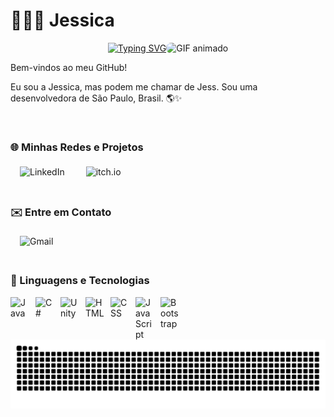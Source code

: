 # 👩🏻‍💻 Jessica
<div style="display: flex; align-items: center; justify-content: center;">
  <div align="center">
    <a href="https://git.io/typing-svg">
      <img src="https://readme-typing-svg.demolab.com?font=Fira+Code&weight=500&size=22&pause=1000&color=00A9FF&center=true&vCenter=true&random=false&width=524&lines=%E2%8A%B9+Hello+World!+%CB%99%E1%B5%95%CB%99+%E2%8A%B9+" alt="Typing SVG">
    </a>
  </div>
  <div align="center">
    <img src="https://images-wixmp-ed30a86b8c4ca887773594c2.wixmp.com/f/d1d639be-a0da-4514-97bb-c99cc8d38786/dgo6rbh-1cbc5113-7fe3-4338-ba5f-33a9f2f38e18.gif?token=eyJ0eXAiOiJKV1QiLCJhbGciOiJIUzI1NiJ9.eyJzdWIiOiJ1cm46YXBwOjdlMGQxODg5ODIyNjQzNzNhNWYwZDQxNWVhMGQyNmUwIiwiaXNzIjoidXJuOmFwcDo3ZTBkMTg4OTgyMjY0MzczYTVmMGQ0MTVlYTBkMjZlMCIsIm9iaiI6W1t7InBhdGgiOiJcL2ZcL2QxZDYzOWJlLWEwZGEtNDUxNC05N2JiLWM5OWNjOGQzODc4NlwvZGdvNnJiaC0xY2JjNTExMy03ZmUzLTQzMzgtYmE1Zi0zM2E5ZjJmMzhlMTguZ2lmIn1dXSwiYXVkIjpbInVybjpzZXJ2aWNlOmZpbGUuZG93bmxvYWQiXX0._Pj-YwXKfxXmIBct6NjBdXmXGSx3VQuqkE57euktHYw" 
         alt="GIF animado" 
         style="width: 150px; border-radius: 8px;" />
  </div>
</div>

<div style="display: flex; align-items: center; gap: 20px;">
  <div>
    <p>Bem-vindos ao meu GitHub!</p>
    <p>Eu sou a Jessica, mas podem me chamar de Jess. Sou uma desenvolvedora de São Paulo, Brasil. 🌎✨</p>
  </div>
</div>
<br>

### 🌐  Minhas Redes e Projetos
<div align="left">
    <a href="https://www.linkedin.com/in/devjessicarodrigues/" target="_blank" style="text-decoration: none;">
        <img 
            src="https://img.shields.io/badge/Jessica%20Rodrigues-0077B5?style=for-the-badge&logo=linkedin&logoColor=white" 
            alt="LinkedIn" 
            title="Conecte-se comigo no LinkedIn"
            style="border-radius: 25px; padding: 5px 15px; max-width: 200px;"
        />
    </a>
    <a href="https://chronoshyperion.itch.io/" target="_blank" style="text-decoration: none;">
    <img 
        src="https://img.shields.io/badge/Jogue%20os%20meus%20jogos-FF3366?style=for-the-badge&logo=itch.io&logoColor=white" 
        alt="itch.io" 
        title="Veja meus games no itch.io"
        style="border-radius: 25px; padding: 5px 15px; max-width: 200px;"
    />
</a>
</div>
<br>

### ✉️ Entre em Contato

<div align="left">
  <a href="mailto:devjessicarodrigues@gmail.com" target="_blank" style="text-decoration: none;">
    <img 
        src="https://img.shields.io/badge/Envie%20me%20um%20email-EA4335?style=for-the-badge&logo=gmail&logoColor=white" 
        alt="Gmail" 
        title="Enviar e-mail para devjessicarodrigues@gmail.com"
        style="border-radius: 25px; padding: 5px 15px; max-width: 200px;"
    />
</div>
<br>

### 🤖 Linguagens e Tecnologias
<img 
    align="left" 
    alt="Java"
    title="Java" 
    width="30px" 
    style="padding-right: 10px;" 
    src="https://cdn.jsdelivr.net/gh/devicons/devicon@latest/icons/java/java-original.svg" 
/>
<img 
    align="left" 
    alt="C#"
    title="C#" 
    width="30px" 
    style="padding-right: 10px;" 
    src="https://cdn.jsdelivr.net/gh/devicons/devicon@latest/icons/csharp/csharp-original.svg" 
/>
<img 
    align="left" 
    alt="Unity"
    title="Unity" 
    width="30px" 
    style="padding-right: 10px;" 
    src="https://cdn.jsdelivr.net/gh/devicons/devicon@latest/icons/unity/unity-original.svg" 
/>

<img 
    align="left" 
    alt="HTML"
    title="HTML" 
    width="30px" 
    style="padding-right: 10px;" 
    src="https://cdn.jsdelivr.net/gh/devicons/devicon@latest/icons/html5/html5-original.svg" 
/>
<img 
    align="left" 
    alt="CSS" 
    title="CSS"
    width="30px" 
    style="padding-right: 10px;" 
    src="https://cdn.jsdelivr.net/gh/devicons/devicon@latest/icons/css3/css3-original.svg" 
/>
<img 
    align="left" 
    alt="JavaScript" 
    title="JavaScript"
    width="30px" 
    style="padding-right: 10px;" 
    src="https://cdn.jsdelivr.net/gh/devicons/devicon@latest/icons/javascript/javascript-original.svg" 
/>
<img 
    align="left" 
    alt="Bootstrap"
    title="Bootstrap" 
    width="30px" 
    style="padding-right: 10px;" 
    src="https://cdn.jsdelivr.net/gh/devicons/devicon@latest/icons/bootstrap/bootstrap-original.svg" 
/>
<br/>
<br/>

<picture align="center">
  <source media="(prefers-color-scheme: dark)" srcset="https://raw.githubusercontent.com/devjessicarodrigues/devjessicarodrigues/output/github-contribution-grid-snake-dark.svg">
  <source media="(prefers-color-scheme: light)" srcset="https://raw.githubusercontent.com/devjessicarodrigues/devjessicarodrigues/output/github-contribution-grid-snake-dark.svg">
  <img align="center" alt="github contribution grid snake animation" src="https://raw.githubusercontent.com/devjessicarodrigues/devjessicarodrigues/output/github-contribution-grid-snake.svg">
</picture>


<!-- ### 📊 Estatísticas

<p>
  <img 
    align="left" 
    alt="GitHub Stats" 
    height="200" 
    style="padding-right: 10px;" 
    src="https://github-readme-stats.vercel.app/api?username=devjessicarodrigues&show_icons=true&theme=tokyonight&include_all_commits=true&locale=pt-br" 
  />

  <img 
    align="left" 
    alt="GitHub Stats" 
    height="200" 
    src="https://github-readme-stats.vercel.app/api/top-langs/?username=devjessicarodrigues&theme=tokyonight&layout=compact&custom_title=Tecnologias&langs_count=9" 
  />
</p> -->
